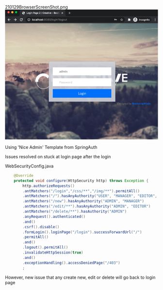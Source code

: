 
210129BrowserScreenShot.png <img src="210129BrowserScreenShot.png">


Using 'Nice Admin' Template from SpringAuth

Issues resolved on stuck at login page after the login

WebSecurityConfig.java

``` java
	@Override
	protected void configure(HttpSecurity http) throws Exception {
		http.authorizeRequests()
		.antMatchers("/login","/css/**","/img/**").permitAll()
		.antMatchers("/").hasAnyAuthority("USER", "MANAGER", "EDITOR", "ADMIN")
		.antMatchers("/new").hasAnyAuthority("ADMIN", "MANAGER")
		.antMatchers("/edit/**").hasAnyAuthority("ADMIN", "EDITOR")
		.antMatchers("/delete/**").hasAuthority("ADMIN")
		.anyRequest().authenticated()
		.and()
		.csrf().disable()
		.formLogin().loginPage("/login").successForwardUrl("/")
		.permitAll()
		.and()
		.logout().permitAll()
		.invalidateHttpSession(true)
		.and()
		.exceptionHandling().accessDeniedPage("/403")
		;	

``` 

However, new issue that any create new, edit or delete will go back to login page
